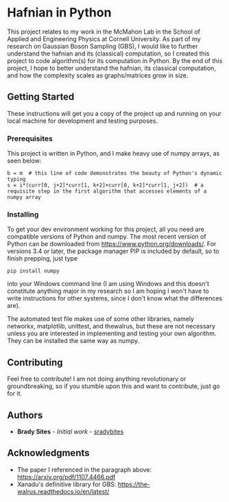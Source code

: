 # Hafnian in Python

This project relates to my work in the McMahon Lab in the School of Applied and Engineering Physics at Cornell University. As part of my research on Gaussian Boson Sampling (GBS), I would like to further understand the hafnian and its (classical) computation, so I created this project to code algorithm(s) for its computation in Python. By the end of this project, I hope to better understand the hafnian, its classical computation, and how the complexity scales as graphs/matrices grow in size.

## Getting Started

These instructions will get you a copy of the project up and running on your local machine for development and testing purposes.

### Prerequisites

This project is written in Python, and I make heavy use of numpy arrays, as seen below:

```
b = m  # this line of code demonstrates the beauty of Python's dynamic typing
s = i*(curr[0, j+2]*curr[1, k+2]+curr[0, k+2]*curr[1, j+2])  # a requisite step in the first algorithm that accesses elements of a numpy array
```

### Installing

To get your dev environment working for this project, all you need are compatible versions of Python and numpy. The most recent version of Python can be downloaded from https://www.python.org/downloads/. For versions 3.4 or later, the package manager PIP is included by default, so to finish prepping, just type

```
pip install numpy
```

into your Windows command line (I am using Windows and this doesn't constitute anything major in my research so I am hoping I won't have to write instructions for other systems, since I don't know what the differences are).

The automated test file makes use of some other libraries, namely networkx, matplotlib, unittest, and thewalrus, but these are not necessary unless you are interested in implementing and testing your own algorithm. They can be installed the same way as numpy.

## Contributing

Feel free to contribute! I am not doing anything revolutionary or groundbreaking, so if you stumble upon this and want to contribute, just go for it.

## Authors

* **Brady Sites** - *Initial work* - [sradybites](https://github.com/sradybites)

## Acknowledgments

* The paper I referenced in the paragraph above: https://arxiv.org/pdf/1107.4466.pdf
* Xanadu's definitive library for GBS: https://the-walrus.readthedocs.io/en/latest/

